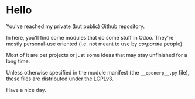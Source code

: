 Hello
=====

You've reached my private (but public) Github repository.

In here, you'll find some modules that do some stuff in Odoo. They're mostly personal-use oriented (i.e. not meant to use by *corporate* people).

Most of it are pet projects or just some ideas that may stay unfinished for a long time.

Unless otherwise specified in the module manifest (the `__openerp__.py` file), these files are distributed under the LGPLv3.

Have a nice day.
